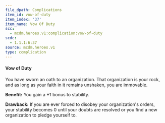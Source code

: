 ```yaml
---
file_dpath: Complications
item_id: vow-of-duty
item_index: '37'
item_name: Vow Of Duty
scc:
  - mcdm.heroes.v1:complication:vow-of-duty
scdc:
  - 1.1.1:6:37
source: mcdm.heroes.v1
type: complication
---
```


#### Vow of Duty

You have sworn an oath to an organization. That organization is your rock, and as long as your faith in it remains unshaken, you are immovable.

**Benefit:** You gain a +1 bonus to stability.

**Drawback:** If you are ever forced to disobey your organization's orders, your stability becomes 0 until your doubts are resolved or you find a new organization to pledge yourself to.
